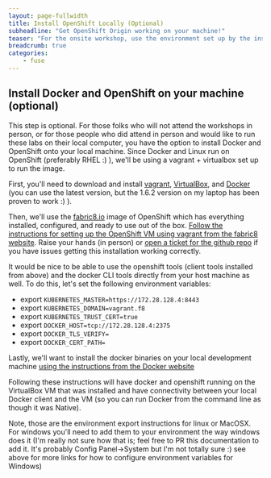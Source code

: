 ```yaml
---
layout: page-fullwidth
title: Install OpenShift Locally (Optional)
subheadline: "Get OpenShift Origin working on your machine!"
teaser: "For the onsite workshop, use the environment set up by the instructor. If you'd like to do these labs and further explore openshift outside of the workshop (ie, locally, on your laptop), follow these instructions"
breadcrumb: true
categories:
    - fuse
---
```


## <a name="docker"></a>Install Docker and OpenShift on your machine (optional)
This step is optional. For those folks who will not attend the workshops in person, or for those people who did attend in person and would like to run these labs on their local computer, you have the option to install Docker and OpenShift onto your local machine. Since Docker and Linux run on OpenShift (preferably  RHEL :) ), we'll be using a vagrant + virtualbox set up to run the image. 
 
First, you'll need to download and install [vagrant][dlvagrant], [VirtualBox][dlvbox], and [Docker](https://docs.docker.com/installation/binaries/) (you can use the latest version, but the 1.6.2 version on my laptop has been proven to work :) ).

Then, we'll use the [fabric8.io][fabric8] image of OpenShift which has everything installed, configured, and ready to use out of the box. [Follow the instructions for setting up the OpenShift VM using vagrant from the fabric8 website][installvm]. Raise your hands (in person) or [open a ticket for the github repo][repo] if you have issues getting this installation working correctly.

It would be nice to be able to use the openshift tools (client tools installed from above) and the docker CLI tools directly from your host machine as well. To do this, let's set the following environment variables:


* export `KUBERNETES_MASTER=https://172.28.128.4:8443`
* export `KUBERNETES_DOMAIN=vagrant.f8`
* export `KUBERNETES_TRUST_CERT=true`
* export `DOCKER_HOST=tcp://172.28.128.4:2375`
* export `DOCKER_TLS_VERIFY=`
* export `DOCKER_CERT_PATH=`

Lastly, we'll want to install the docker binaries on your local development machine [using the instructions from the Docker website](https://docs.docker.com/installation/binaries/)

Following these instructions will have docker and openshift running on the VirtualBox VM that was installed and have connectivity between your local Docker client and the VM (so you can run Docker from the command line as though it was Native). 

Note, those are the environment export instructions for linux or MacOSX. For windows you'll need to add them to your environment the way windows does it (I'm really not sure how that is; feel free to PR this documentation to add it. It's probably Config Panel->System but I'm not totally sure :) see above for more links for how to configure environment variables for Windows)

[download]: http://www.jboss.org/products/devstudio/download/
[repo]: https://github.com/RedHatWorkshops/fuse-on-openshift
[stash]: https://www.atlassian.com/software/stash
[gitlab]: https://about.gitlab.com
[gogs]: http://gogs.io
[dlvagrant]: https://www.vagrantup.com/downloads.html
[dlvbox]: https://www.virtualbox.org/wiki/Downloads
[fabric8]: http://fabric8.io
[installvm]: http://fabric8.io/guide/getStarted/vagrant.html

